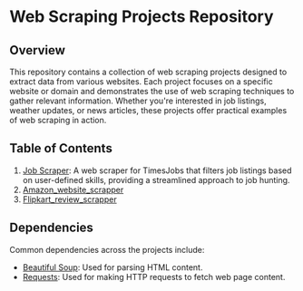 # Web Scraping Projects Repository

## Overview

This repository contains a collection of web scraping projects designed to extract data from various websites. Each project focuses on a specific website or domain and demonstrates the use of web scraping techniques to gather relevant information. Whether you're interested in job listings, weather updates, or news articles, these projects offer practical examples of web scraping in action.

## Table of Contents

1. [Job Scraper](job_scraper/): A web scraper for TimesJobs that filters job listings based on user-defined skills, providing a streamlined approach to job hunting.
2. [Amazon_website_scrapper](https://github.com/t20071/web-scrapping-projects/tree/master/02.%20Amazon_website)
3. [Flipkart_review_scrapper](https://github.com/t20071/web-scrapping-projects/tree/master/03.%20Flipkart_review_scrapper)



## Dependencies

Common dependencies across the projects include:

- [Beautiful Soup](https://www.crummy.com/software/BeautifulSoup/): Used for parsing HTML content.
- [Requests](https://docs.python-requests.org/en/master/): Used for making HTTP requests to fetch web page content.


